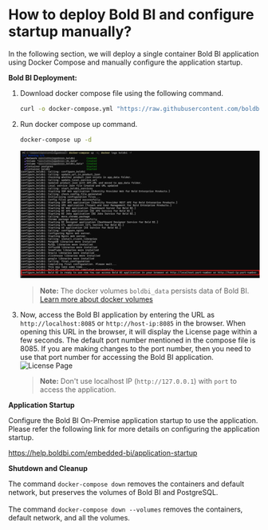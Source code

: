  # How to deploy Bold BI and configure startup manually?

In the following section, we will deploy a single container Bold BI application using Docker Compose and manually configure the application startup.

**Bold BI Deployment:**

1. Download docker compose file using the following command.
   
   ```sh
   curl -o docker-compose.yml "https://raw.githubusercontent.com/boldbi/boldbi-docker/main/deploy/single-container/docker-compose.yml"
   ``` 
2. Run docker compose up command.
   
   ```sh
   docker-compose up -d
   ```
    ![docker-compose-command](/docs/images/docker-compose-up-new.png)
   

      > **Note:**
      > The docker volumes `boldbi_data` persists data of Bold BI. [Learn more about docker volumes](https://docs.docker.com/storage/volumes/)
      
3. Now, access the Bold BI application by entering the URL as `http://localhost:8085` or `http://host-ip:8085` in the browser. When opening this URL in the browser, it will display the License page within a few seconds. The default port number mentioned in the compose file is 8085. If you are making changes to the port number, then you need to use that port number for accessing the Bold BI application.
      ![License Page](images/license-page.png)

      > **Note:** Don't use localhost IP (`http://127.0.0.1`) with `port` to access the application.
      
**Application Startup**

Configure the Bold BI On-Premise application startup to use the application. Please refer the following link for more details on configuring the application startup.

https://help.boldbi.com/embedded-bi/application-startup

**Shutdown and Cleanup**

The command `docker-compose down` removes the containers and default network, but preserves the volumes of Bold BI and PostgreSQL. <br /><br />
The command `docker-compose down --volumes` removes the containers, default network, and all the volumes.
